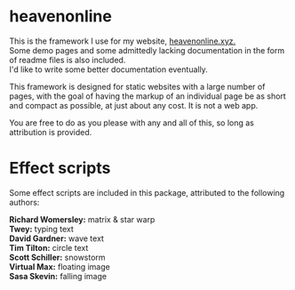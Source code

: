 # heavenonline
This is the framework I use for my website, [heavenonline.xyz.](https://heavenonline.xyz/)  
Some demo pages and some admittedly lacking documentation in the form of readme files is also included.  
I'd like to write some better documentation eventually.  
  
This framework is designed for static websites with a large number of pages, with the goal of having the markup of an individual page be as short and compact as possible, at just about any cost. It is not a web app.  
  
You are free to do as you please with any and all of this, so long as attribution is provided.

# Effect scripts
Some effect scripts are included in this package, attributed to the following authors:  
  
**Richard Womersley:** matrix & star warp  
**Twey:** typing text  
**David Gardner:** wave text  
**Tim Tilton:** circle text  
**Scott Schiller:** snowstorm  
**Virtual Max:** floating image  
**Sasa Skevin:** falling image